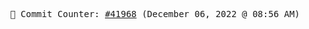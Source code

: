 <p align="center">
    <samp>
        📮 Commit Counter: <a href="https://github.com/Javascript-void0/Javascript-void0/commits/main">#41968</a> (December 06, 2022 @ 08:56 AM)
    </samp>
</p>
